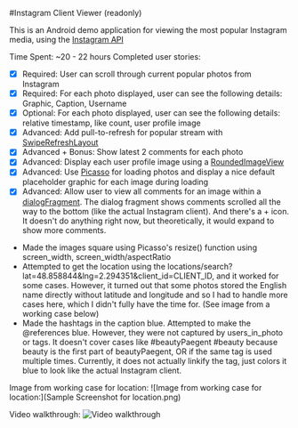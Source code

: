 #Instagram Client Viewer (readonly) 

This is an Android demo application for viewing the most popular Instagram media, using the [Instagram API](http://instagram.com/developer/endpoints/)

Time Spent: ~20 - 22 hours 
Completed user stories:

 * [x] Required: User can scroll through current popular photos from Instagram
 * [x] Required: For each photo displayed, user can see the following details: Graphic, Caption, Username
 * [x] Optional: For each photo displayed, user can see the following details: relative timestamp, like count, user profile image
 * [x] Advanced: Add pull-to-refresh for popular stream with [SwipeRefreshLayout](http://guides.codepath.com/android/Implementing-Pull-to-Refresh-Guide)
 * [x] Advanced + Bonus: Show latest 2 comments for each photo 
 * [x] Advanced: Display each user profile image using a [RoundedImageView](https://github.com/vinc3m1/RoundedImageView)
 * [x] Advanced: Use [Picasso](http://square.github.io/picasso/) for loading photos and display a nice default placeholder graphic for each image during loading 
 * [x] Advanced: Allow user to view all comments for an image within a [dialogFragment](http://guides.codepath.com/android/Using-DialogFragment). The dialog fragment shows comments scrolled all the way to the bottom (like the actual Instagram client). And there's a + icon. It doesn't do anything right now, but theoretically, it would expand to show more comments. 
 
 * Made the images square using Picasso's resize() function using screen\_width, screen_width/aspectRatio
 * Attempted to get the location using the locations/search?lat=48.858844&lng=2.294351&client\_id=CLIENT_ID, and it worked for some cases. However, it turned out that some photos stored the English name directly without latitude and longitude and so I had to handle more cases here, which I didn't fully have the time for. (See image from a working case below) 
 * Made the hashtags in the caption blue. Attempted to make the @references blue. However, they were not captured by users\_in_photo or tags. It doesn't cover cases like #beautyPaegent #beauty because beauty is the first part of beautyPaegent, OR if the same tag is used multiple times. Currently, it does not actually linkify the tag, just colors it blue to look like the actual Instagram client.

Image from working case for location: 
![Image from working case for location:](Sample Screenshot for location.png)

Video walkthrough: 
![Video walkthrough](VideoWalkthroughForInstagramViewer.gif)
 

